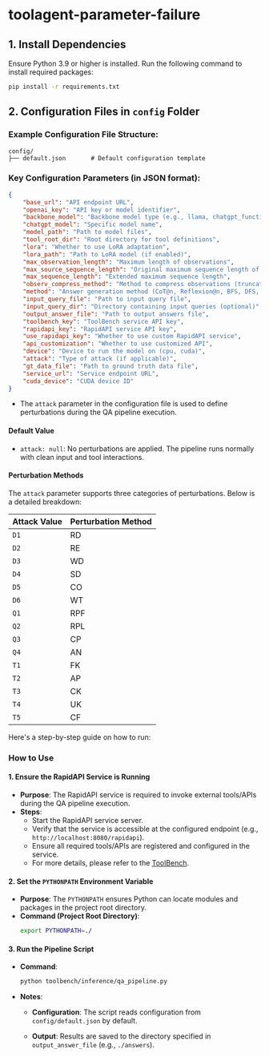 # toolagent-parameter-failure


## 1. Install Dependencies  
Ensure Python 3.9 or higher is installed. Run the following command to install required packages:  
```bash  
pip install -r requirements.txt  
```  

## 2. Configuration Files in `config` Folder  

### Example Configuration File Structure:  
```  
config/  
├── default.json       # Default configuration template  
```  

### Key Configuration Parameters (in JSON format):  
```json  
{
    "base_url": "API endpoint URL",
    "openai_key": "API key or model identifier",
    "backbone_model": "Backbone model type (e.g., llama, chatgpt_function)",
    "chatgpt_model": "Specific model name",
    "model_path": "Path to model files",
    "tool_root_dir": "Root directory for tool definitions",
    "lora": "Whether to use LoRA adaptation",
    "lora_path": "Path to LoRA model (if enabled)",
    "max_observation_length": "Maximum length of observations",
    "max_source_sequence_length": "Original maximum sequence length of the model",
    "max_sequence_length": "Extended maximum sequence length",
    "observ_compress_method": "Method to compress observations (truncate, filter, random)",
    "method": "Answer generation method (CoT@n, Reflexion@n, BFS, DFS, UCT_vote)",
    "input_query_file": "Path to input query file",
    "input_query_dir": "Directory containing input queries (optional)",
    "output_answer_file": "Path to output answers file",
    "toolbench_key": "ToolBench service API key",
    "rapidapi_key": "RapidAPI service API key",
    "use_rapidapi_key": "Whether to use custom RapidAPI service",
    "api_customization": "Whether to use customized API",
    "device": "Device to run the model on (cpu, cuda)",
    "attack": "Type of attack (if applicable)",
    "gt_data_file": "Path to ground truth data file",
    "service_url": "Service endpoint URL",
    "cuda_device": "CUDA device ID"
}
```  
- The `attack` parameter in the configuration file is used to define perturbations during the QA pipeline execution.   

#### **Default Value**  
- `attack: null`: No perturbations are applied. The pipeline runs normally with clean input and tool interactions.  


#### **Perturbation Methods**  

The `attack` parameter supports three categories of perturbations. Below is a detailed breakdown:  


| Attack Value | Perturbation Method |  
|--------------|------------|  
| `D1`         | RD         |  
| `D2`         | RE         |  
| `D3`         | WD         |  
| `D4`         | SD         |  
| `D5`         | CO         |  
| `D6`         | WT         |  
| `Q1`         | RPF        |  
| `Q2`         | RPL        |  
| `Q3`         | CP         |  
| `Q4`         | AN         |  
| `T1`         | FK         |  
| `T2`         | AP         |  
| `T3`         | CK         |  
| `T4`         | UK         |  
| `T5`         | CF         |  


Here's a step-by-step guide on how to run:


### **How to Use**

#### **1. Ensure the RapidAPI Service is Running**  
- **Purpose**: The RapidAPI service is required to invoke external tools/APIs during the QA pipeline execution.  
- **Steps**:  
  - Start the RapidAPI service server.  
  - Verify that the service is accessible at the configured endpoint (e.g., `http://localhost:8080/rapidapi`).  
  - Ensure all required tools/APIs are registered and configured in the service.  
  - For more details, please refer to the [ToolBench](https://github.com/OpenBMB/ToolBench).

#### **2. Set the `PYTHONPATH` Environment Variable**  
- **Purpose**: The `PYTHONPATH` ensures Python can locate modules and packages in the project root directory.  
- **Command (Project Root Directory)**:  
  ```bash  
  export PYTHONPATH=./  
  ```  


#### **3. Run the Pipeline Script**  
- **Command**:  
  ```bash  
  python toolbench/inference/qa_pipeline.py  
  ```  
- **Notes**:  
  - **Configuration**: The script reads configuration from `config/default.json` by default. 
   
  - **Output**: Results are saved to the directory specified in `output_answer_file` (e.g., `./answers`).  

  

